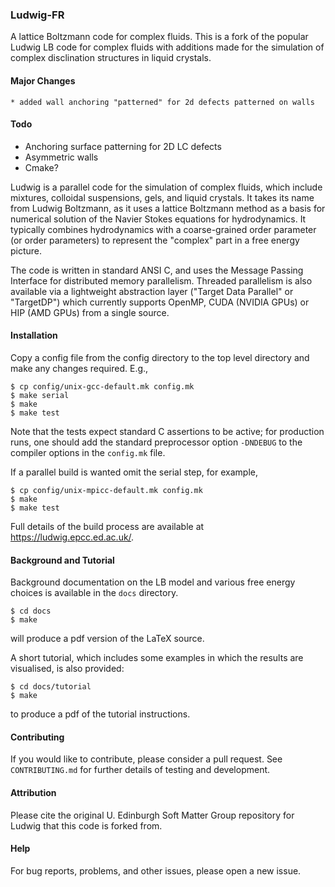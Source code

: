 
### Ludwig-FR

A lattice Boltzmann code for complex fluids. This is a fork of the popular Ludwig LB code for complex fluids with additions made for the simulation of complex disclination structures in liquid crystals.

#### Major Changes
    * added wall anchoring "patterned" for 2d defects patterned on walls

#### Todo
 * Anchoring surface patterning for 2D LC defects
 * Asymmetric walls
 * Cmake?


Ludwig is a parallel code for the simulation of complex fluids, which
include mixtures, colloidal suspensions, gels, and liquid crystals.
It takes its name from Ludwig Boltzmann, as it uses a lattice Boltzmann
method as a basis for numerical solution of the Navier Stokes equations
for hydrodynamics. It typically combines hydrodynamics with a coarse-grained
order parameter (or order parameters) to represent the "complex" part
in a free energy picture.

The code is written in standard ANSI C, and uses the Message Passing
Interface for distributed memory parallelism. Threaded parallelism is
also available via a lightweight abstraction layer ("Target Data Parallel"
or "TargetDP") which currently supports OpenMP, CUDA (NVIDIA GPUs) or
HIP (AMD GPUs) from a single source.

#### Installation

Copy a config file from the config directory to
the top level directory and make any changes required. E.g.,

```
$ cp config/unix-gcc-default.mk config.mk
$ make serial
$ make
$ make test
```
Note that the tests expect standard C assertions to be active; for
production runs, one should add the standard preprocessor option
`-DNDEBUG` to the compiler options in the `config.mk` file.

If a parallel build is wanted omit the serial step, for example,
```
$ cp config/unix-mpicc-default.mk config.mk
$ make
$ make test
```


Full details of the build process are available at
<a href = "https://ludwg.epcc.ed.ac.uk/">https://ludwig.epcc.ed.ac.uk/</a>.

#### Background and Tutorial

Background documentation on the LB model and various free energy choices
is available in the `docs` directory.
```
$ cd docs
$ make
```
will produce a pdf version of the LaTeX source.

A short tutorial, which includes some examples in which the
results are visualised, is also provided:
```
$ cd docs/tutorial
$ make
```
to produce a pdf of the tutorial instructions.

#### Contributing

If you would like to contribute, please consider a pull request.
See `CONTRIBUTING.md` for further details of testing and
development.


#### Attribution

Please cite the original U. Edinburgh Soft Matter Group repository for Ludwig that this code is forked from.

#### Help


For bug reports, problems, and other issues, please open a new issue.


